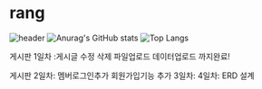 # rang
![header](https://capsule-render.vercel.app/api?type=venom)
![Anurag's GitHub stats](https://github-readme-stats.vercel.app/api?username=seyoki&show_icons=true&theme=radical)
![Top Langs](https://github-readme-stats.vercel.app/api/top-langs/?username=anuraghazra&layout=compact)

게시판 1일차 :게시글 수정 삭제 파일업로드 데이터업로드 까지완료!

게시판 2일차: 멤버로그인추가 회원가입기능 추가
3일차: 
4일차: 
ERD 설계
